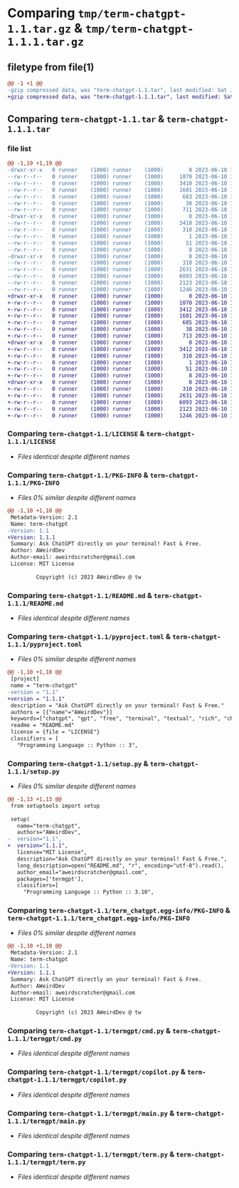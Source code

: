 # Comparing `tmp/term-chatgpt-1.1.tar.gz` & `tmp/term-chatgpt-1.1.1.tar.gz`

## filetype from file(1)

```diff
@@ -1 +1 @@
-gzip compressed data, was "term-chatgpt-1.1.tar", last modified: Sat Jun 10 14:44:24 2023, max compression
+gzip compressed data, was "term-chatgpt-1.1.1.tar", last modified: Sat Jun 10 15:03:25 2023, max compression
```

## Comparing `term-chatgpt-1.1.tar` & `term-chatgpt-1.1.1.tar`

### file list

```diff
@@ -1,19 +1,19 @@
-drwxr-xr-x   0 runner    (1000) runner    (1000)        0 2023-06-10 14:44:24.858622 term-chatgpt-1.1/
--rw-r--r--   0 runner    (1000) runner    (1000)     1070 2023-06-10 13:57:41.000000 term-chatgpt-1.1/LICENSE
--rw-r--r--   0 runner    (1000) runner    (1000)     3410 2023-06-10 14:44:24.858622 term-chatgpt-1.1/PKG-INFO
--rw-r--r--   0 runner    (1000) runner    (1000)     1601 2023-06-10 14:28:51.000000 term-chatgpt-1.1/README.md
--rw-r--r--   0 runner    (1000) runner    (1000)      683 2023-06-10 14:44:15.000000 term-chatgpt-1.1/pyproject.toml
--rw-r--r--   0 runner    (1000) runner    (1000)       38 2023-06-10 14:44:24.858622 term-chatgpt-1.1/setup.cfg
--rw-r--r--   0 runner    (1000) runner    (1000)      711 2023-06-10 14:43:45.000000 term-chatgpt-1.1/setup.py
-drwxr-xr-x   0 runner    (1000) runner    (1000)        0 2023-06-10 14:44:24.858622 term-chatgpt-1.1/term_chatgpt.egg-info/
--rw-r--r--   0 runner    (1000) runner    (1000)     3410 2023-06-10 14:44:24.000000 term-chatgpt-1.1/term_chatgpt.egg-info/PKG-INFO
--rw-r--r--   0 runner    (1000) runner    (1000)      310 2023-06-10 14:44:24.000000 term-chatgpt-1.1/term_chatgpt.egg-info/SOURCES.txt
--rw-r--r--   0 runner    (1000) runner    (1000)        1 2023-06-10 14:44:24.000000 term-chatgpt-1.1/term_chatgpt.egg-info/dependency_links.txt
--rw-r--r--   0 runner    (1000) runner    (1000)       51 2023-06-10 14:44:24.000000 term-chatgpt-1.1/term_chatgpt.egg-info/entry_points.txt
--rw-r--r--   0 runner    (1000) runner    (1000)        8 2023-06-10 14:44:24.000000 term-chatgpt-1.1/term_chatgpt.egg-info/top_level.txt
-drwxr-xr-x   0 runner    (1000) runner    (1000)        0 2023-06-10 14:44:24.858622 term-chatgpt-1.1/termgpt/
--rw-r--r--   0 runner    (1000) runner    (1000)      310 2023-06-10 14:02:02.000000 term-chatgpt-1.1/termgpt/__main__.py
--rw-r--r--   0 runner    (1000) runner    (1000)     2631 2023-06-10 13:40:59.000000 term-chatgpt-1.1/termgpt/cmd.py
--rw-r--r--   0 runner    (1000) runner    (1000)     6093 2023-06-10 14:21:05.000000 term-chatgpt-1.1/termgpt/copilot.py
--rw-r--r--   0 runner    (1000) runner    (1000)     2123 2023-06-10 14:11:05.000000 term-chatgpt-1.1/termgpt/main.py
--rw-r--r--   0 runner    (1000) runner    (1000)     1246 2023-06-10 13:41:18.000000 term-chatgpt-1.1/termgpt/term.py
+drwxr-xr-x   0 runner    (1000) runner    (1000)        0 2023-06-10 15:03:25.433526 term-chatgpt-1.1.1/
+-rw-r--r--   0 runner    (1000) runner    (1000)     1070 2023-06-10 13:57:41.000000 term-chatgpt-1.1.1/LICENSE
+-rw-r--r--   0 runner    (1000) runner    (1000)     3412 2023-06-10 15:03:25.433526 term-chatgpt-1.1.1/PKG-INFO
+-rw-r--r--   0 runner    (1000) runner    (1000)     1601 2023-06-10 14:28:51.000000 term-chatgpt-1.1.1/README.md
+-rw-r--r--   0 runner    (1000) runner    (1000)      685 2023-06-10 15:03:04.000000 term-chatgpt-1.1.1/pyproject.toml
+-rw-r--r--   0 runner    (1000) runner    (1000)       38 2023-06-10 15:03:25.433526 term-chatgpt-1.1.1/setup.cfg
+-rw-r--r--   0 runner    (1000) runner    (1000)      713 2023-06-10 15:03:06.000000 term-chatgpt-1.1.1/setup.py
+drwxr-xr-x   0 runner    (1000) runner    (1000)        0 2023-06-10 15:03:25.429526 term-chatgpt-1.1.1/term_chatgpt.egg-info/
+-rw-r--r--   0 runner    (1000) runner    (1000)     3412 2023-06-10 15:03:24.000000 term-chatgpt-1.1.1/term_chatgpt.egg-info/PKG-INFO
+-rw-r--r--   0 runner    (1000) runner    (1000)      310 2023-06-10 15:03:24.000000 term-chatgpt-1.1.1/term_chatgpt.egg-info/SOURCES.txt
+-rw-r--r--   0 runner    (1000) runner    (1000)        1 2023-06-10 15:03:24.000000 term-chatgpt-1.1.1/term_chatgpt.egg-info/dependency_links.txt
+-rw-r--r--   0 runner    (1000) runner    (1000)       51 2023-06-10 15:03:24.000000 term-chatgpt-1.1.1/term_chatgpt.egg-info/entry_points.txt
+-rw-r--r--   0 runner    (1000) runner    (1000)        8 2023-06-10 15:03:24.000000 term-chatgpt-1.1.1/term_chatgpt.egg-info/top_level.txt
+drwxr-xr-x   0 runner    (1000) runner    (1000)        0 2023-06-10 15:03:25.433526 term-chatgpt-1.1.1/termgpt/
+-rw-r--r--   0 runner    (1000) runner    (1000)      310 2023-06-10 14:02:02.000000 term-chatgpt-1.1.1/termgpt/__main__.py
+-rw-r--r--   0 runner    (1000) runner    (1000)     2631 2023-06-10 13:40:59.000000 term-chatgpt-1.1.1/termgpt/cmd.py
+-rw-r--r--   0 runner    (1000) runner    (1000)     6093 2023-06-10 14:21:05.000000 term-chatgpt-1.1.1/termgpt/copilot.py
+-rw-r--r--   0 runner    (1000) runner    (1000)     2123 2023-06-10 14:11:05.000000 term-chatgpt-1.1.1/termgpt/main.py
+-rw-r--r--   0 runner    (1000) runner    (1000)     1246 2023-06-10 13:41:18.000000 term-chatgpt-1.1.1/termgpt/term.py
```

### Comparing `term-chatgpt-1.1/LICENSE` & `term-chatgpt-1.1.1/LICENSE`

 * *Files identical despite different names*

### Comparing `term-chatgpt-1.1/PKG-INFO` & `term-chatgpt-1.1.1/PKG-INFO`

 * *Files 0% similar despite different names*

```diff
@@ -1,10 +1,10 @@
 Metadata-Version: 2.1
 Name: term-chatgpt
-Version: 1.1
+Version: 1.1.1
 Summary: Ask ChatGPT directly on your terminal! Fast & Free.
 Author: AWeirdDev
 Author-email: aweirdscratcher@gmail.com
 License: MIT License
         
         Copyright (c) 2023 AWeirdDev @ tw
```

### Comparing `term-chatgpt-1.1/README.md` & `term-chatgpt-1.1.1/README.md`

 * *Files identical despite different names*

### Comparing `term-chatgpt-1.1/pyproject.toml` & `term-chatgpt-1.1.1/pyproject.toml`

 * *Files 0% similar despite different names*

```diff
@@ -1,10 +1,10 @@
 [project]
 name = "term-chatgpt"
-version = "1.1"
+version = "1.1.1"
 description = "Ask ChatGPT directly on your terminal! Fast & Free."
 authors = [{"name"="AWeirdDev"}]
 keywords=["chatgpt", "gpt", "free", "terminal", "textual", "rich", "chat-gpt", "ai"]
 readme = "README.md"
 license = {file = "LICENSE"}
 classifiers = [
   "Programming Language :: Python :: 3",
```

### Comparing `term-chatgpt-1.1/setup.py` & `term-chatgpt-1.1.1/setup.py`

 * *Files 0% similar despite different names*

```diff
@@ -1,13 +1,13 @@
 from setuptools import setup
 
 setup(
   name="term-chatgpt",
   authors="AWeirdDev",
-  version="1.1",
+  version="1.1.1",
   license="MIT License",
   description="Ask ChatGPT directly on your terminal! Fast & Free.",
   long_description=open("README.md", "r", encoding="utf-8").read(),
   author_email="aweirdscratcher@gmail.com",
   packages=['termgpt'],
   classifiers=[
     "Programming Language :: Python :: 3.10",
```

### Comparing `term-chatgpt-1.1/term_chatgpt.egg-info/PKG-INFO` & `term-chatgpt-1.1.1/term_chatgpt.egg-info/PKG-INFO`

 * *Files 0% similar despite different names*

```diff
@@ -1,10 +1,10 @@
 Metadata-Version: 2.1
 Name: term-chatgpt
-Version: 1.1
+Version: 1.1.1
 Summary: Ask ChatGPT directly on your terminal! Fast & Free.
 Author: AWeirdDev
 Author-email: aweirdscratcher@gmail.com
 License: MIT License
         
         Copyright (c) 2023 AWeirdDev @ tw
```

### Comparing `term-chatgpt-1.1/termgpt/cmd.py` & `term-chatgpt-1.1.1/termgpt/cmd.py`

 * *Files identical despite different names*

### Comparing `term-chatgpt-1.1/termgpt/copilot.py` & `term-chatgpt-1.1.1/termgpt/copilot.py`

 * *Files identical despite different names*

### Comparing `term-chatgpt-1.1/termgpt/main.py` & `term-chatgpt-1.1.1/termgpt/main.py`

 * *Files identical despite different names*

### Comparing `term-chatgpt-1.1/termgpt/term.py` & `term-chatgpt-1.1.1/termgpt/term.py`

 * *Files identical despite different names*

